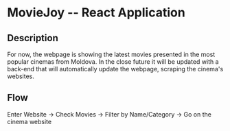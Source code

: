 # MovieJoy -- React Application

## Description

For now, the webpage is showing the latest movies presented in the most popular cinemas from Moldova. In the close future it will be updated with a back-end that will automatically update the webpage, scraping the cinema's websites.

## Flow

Enter Website -> Check Movies -> Filter by Name/Category -> Go on the cinema website
